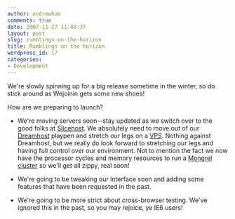 ```yaml
---
author: andrewhao
comments: true
date: 2007-11-27 11:40:37
layout: post
slug: rumblings-on-the-horizon
title: Rumblings on the horizon
wordpress_id: 17
categories:
- Development
---
```


We're slowly spinning up for a big release sometime in the winter, so do stick around as Wejoinin gets some new shoes!

How are we preparing to launch?



	
  * We're moving servers soon--stay updated as we switch over to the good folks at [Slicehost](http://www.slicehost.com). We absolutely need to move out of our [Dreamhost](http://www.dreamhost.com) playpen and stretch our legs on a [VPS](http://en.wikipedia.org/wiki/Vps). Nothing against Dreamhost, but we really do look forward to stretching our legs and having full control over our environment. Not to mention the fact we now have the processor cycles and memory resources to run a [Mongrel cluster](http://en.wikipedia.org/wiki/Mongrel_(web_server)) so we'll get all zippy, real soon!

	
  * We're going to be tweaking our interface soon and adding some features that have been requested in the past.

	
  * We're going to be more strict about cross-browser testing. We've ignored this in the past, so you may rejoice, ye IE6 users!


